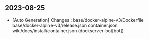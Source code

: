 
## 2023-08-25
 * [Auto Generation] Changes : base/docker-alpine-v3/Dockerfile base/docker-alpine-v3/release.json container.json wiki/docs/install/container.json (dockserver-bot[bot])
